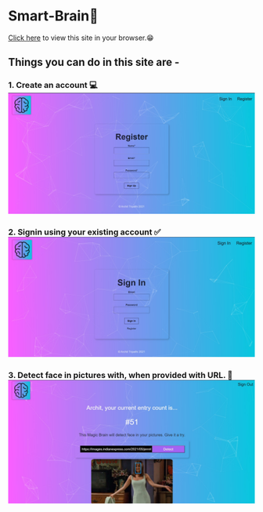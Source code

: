 # Smart-Brain🧠

[Click here](https://nobrains-29.github.io/Smart-Brain/) to view this site in your browser.😁

## Things you can do in this site are -
### 1. Create an account 💻 ![Register](https://github.com/nobrains-29/Smart-Brain/blob/master/Images/Register.jpg?raw=true)
### 2. Signin using your existing account ✅ ![Signin](https://github.com/nobrains-29/Smart-Brain/blob/master/Images/Signin.jpg?raw=true)
### 3. Detect face in pictures with, when provided with URL. 🎅 ![Face-Detection](https://github.com/nobrains-29/Smart-Brain/blob/master/Images/Face-Detection.jpg?raw=true)

